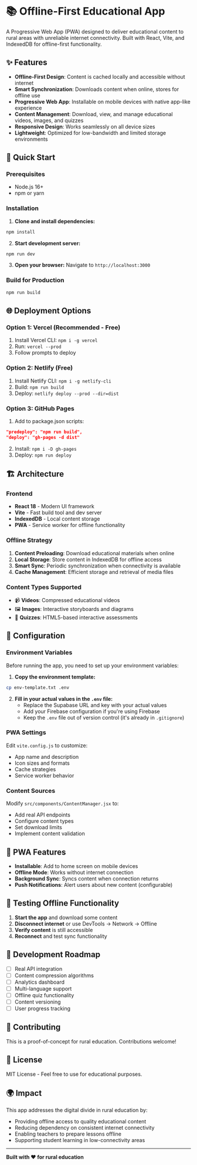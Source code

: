 # 📚 Offline-First Educational App

A Progressive Web App (PWA) designed to deliver educational content to rural areas with unreliable internet connectivity. Built with React, Vite, and IndexedDB for offline-first functionality.

## ✨ Features

- **Offline-First Design**: Content is cached locally and accessible without internet
- **Smart Synchronization**: Downloads content when online, stores for offline use
- **Progressive Web App**: Installable on mobile devices with native app-like experience
- **Content Management**: Download, view, and manage educational videos, images, and quizzes
- **Responsive Design**: Works seamlessly on all device sizes
- **Lightweight**: Optimized for low-bandwidth and limited storage environments

## 🚀 Quick Start

### Prerequisites
- Node.js 16+ 
- npm or yarn

### Installation

1. **Clone and install dependencies:**
```bash
npm install
```

2. **Start development server:**
```bash
npm run dev
```

3. **Open your browser:**
Navigate to `http://localhost:3000`

### Build for Production

```bash
npm run build
```

## 🌐 Deployment Options

### Option 1: Vercel (Recommended - Free)
1. Install Vercel CLI: `npm i -g vercel`
2. Run: `vercel --prod`
3. Follow prompts to deploy

### Option 2: Netlify (Free)
1. Install Netlify CLI: `npm i -g netlify-cli`
2. Build: `npm run build`
3. Deploy: `netlify deploy --prod --dir=dist`

### Option 3: GitHub Pages
1. Add to package.json scripts:
```json
"predeploy": "npm run build",
"deploy": "gh-pages -d dist"
```
2. Install: `npm i -D gh-pages`
3. Deploy: `npm run deploy`

## 🏗️ Architecture

### Frontend
- **React 18** - Modern UI framework
- **Vite** - Fast build tool and dev server
- **IndexedDB** - Local content storage
- **PWA** - Service worker for offline functionality

### Offline Strategy
1. **Content Preloading**: Download educational materials when online
2. **Local Storage**: Store content in IndexedDB for offline access
3. **Smart Sync**: Periodic synchronization when connectivity is available
4. **Cache Management**: Efficient storage and retrieval of media files

### Content Types Supported
- 📹 **Videos**: Compressed educational videos
- 🖼️ **Images**: Interactive storyboards and diagrams
- 📝 **Quizzes**: HTML5-based interactive assessments

## 🔧 Configuration

### Environment Variables
Before running the app, you need to set up your environment variables:

1. **Copy the environment template:**
```bash
cp env-template.txt .env
```

2. **Fill in your actual values in the `.env` file:**
   - Replace the Supabase URL and key with your actual values
   - Add your Firebase configuration if you're using Firebase
   - Keep the `.env` file out of version control (it's already in `.gitignore`)

### PWA Settings
Edit `vite.config.js` to customize:
- App name and description
- Icon sizes and formats
- Cache strategies
- Service worker behavior

### Content Sources
Modify `src/components/ContentManager.jsx` to:
- Add real API endpoints
- Configure content types
- Set download limits
- Implement content validation

## 📱 PWA Features

- **Installable**: Add to home screen on mobile devices
- **Offline Mode**: Works without internet connection
- **Background Sync**: Syncs content when connection returns
- **Push Notifications**: Alert users about new content (configurable)

## 🧪 Testing Offline Functionality

1. **Start the app** and download some content
2. **Disconnect internet** or use DevTools → Network → Offline
3. **Verify content** is still accessible
4. **Reconnect** and test sync functionality

## 🚧 Development Roadmap

- [ ] Real API integration
- [ ] Content compression algorithms
- [ ] Analytics dashboard
- [ ] Multi-language support
- [ ] Offline quiz functionality
- [ ] Content versioning
- [ ] User progress tracking

## 🤝 Contributing

This is a proof-of-concept for rural education. Contributions welcome!

## 📄 License

MIT License - Feel free to use for educational purposes.

## 🌍 Impact

This app addresses the digital divide in rural education by:
- Providing offline access to quality educational content
- Reducing dependency on consistent internet connectivity
- Enabling teachers to prepare lessons offline
- Supporting student learning in low-connectivity areas

---

**Built with ❤️ for rural education**
